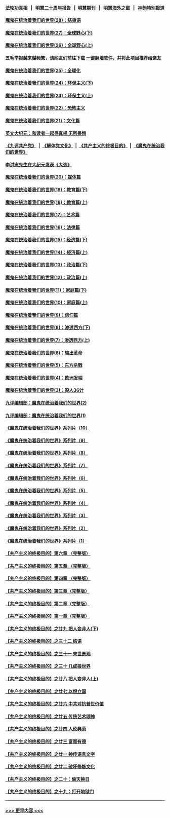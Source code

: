 #### [法轮功真相](https://github.com/gfw-breaker/truth/blob/master/README.md?t=0) &nbsp;&nbsp;|&nbsp;&nbsp; [明慧二十周年报告](https://github.com/gfw-breaker/mh-reports/blob/master/README.md?t=0) &nbsp;&nbsp;|&nbsp;&nbsp;[明慧期刊](https://github.com/gfw-breaker/mh-qikan) &nbsp;&nbsp;|&nbsp;&nbsp; [明慧海外之窗](https://github.com/gfw-breaker/mh-news/blob/master/README.md?t=0) &nbsp;&nbsp;|&nbsp;&nbsp; [神韵特别报道](https://github.com/gfw-breaker/mh-news/blob/master/shenyun.md?t=0)
#### [魔鬼在统治着我们的世界(28)：结束语](../pages/nsc422/n10936246.md?t=06111401) 
#### [魔鬼在统治着我们的世界(27)：全球野心(下)](../pages/nsc422/n10928319.md?t=06111401) 
#### [魔鬼在统治着我们的世界(26)：全球野心(上)](../pages/nsc422/n10900318.md?t=06111401) 
#### 五毛举报越来越频繁，请网友们前往下载 [一键翻墙软件](https://github.com/gfw-breaker/ssr-accounts)，并将此项目推荐给亲友
#### [魔鬼在统治着我们的世界(25)：全球化](../pages/nsc422/n10788205.md?t=06111401) 
#### [魔鬼在统治着我们的世界(24)：环保主义(下)](../pages/nsc422/n10695307.md?t=06111401) 
#### [魔鬼在统治着我们的世界(23)：环保主义(上)](../pages/nsc422/n10688613.md?t=06111401) 
#### [魔鬼在统治着我们的世界(22)：恐怖主义](../pages/nsc422/n10614727.md?t=06111401) 
#### [魔鬼在统治着我们的世界(21)：文化篇](../pages/nsc422/n10597706.md?t=06111401) 
#### [英文大纪元：和读者一起寻真相 无所畏惧](../pages/nsc422/n12542027.md?t=06111401) 
#### [《九评共产党》](https://github.com/begood0513/9ping.md/blob/master/README.md) &nbsp;|&nbsp; [《解体党文化》](../../../../jtdwh.md/blob/master/README.md)  &nbsp;|&nbsp; [《共产主义的终极目的》](../../../../gczydzjmd.md/blob/master/README.md) &nbsp;|&nbsp; [《魔鬼在统治我们的世界》](../../../../mgztzwmdsj.md/blob/master/README.md) 
#### [李洪志先生在大纪元发表《大选》](../pages/nsc422/n12534746.md?t=06111401) 
#### [魔鬼在统治着我们的世界(20)：媒体篇](../pages/nsc422/n10586579.md?t=06111401) 
#### [魔鬼在统治着我们的世界(19)：教育篇(下)](../pages/nsc422/n10564808.md?t=06111401) 
#### [魔鬼在统治着我们的世界(18)：教育篇(上)](../pages/nsc422/n10526970.md?t=06111401) 
#### [魔鬼在统治着我们的世界(17)：艺术篇](../pages/nsc422/n10499093.md?t=06111401) 
#### [魔鬼在统治着我们的世界(16)：法律篇](../pages/nsc422/n10485969.md?t=06111401) 
#### [魔鬼在统治着我们的世界(15)：经济篇(下)](../pages/nsc422/n10469975.md?t=06111401) 
#### [魔鬼在统治着我们的世界(14)：经济篇(上)](../pages/nsc422/n10457370.md?t=06111401) 
#### [魔鬼在统治着我们的世界(13)：政治篇(下)](../pages/nsc422/n10448270.md?t=06111401) 
#### [魔鬼在统治着我们的世界(12)：政治篇(上)](../pages/nsc422/n10444576.md?t=06111401) 
#### [魔鬼在统治着我们的世界(11)：家庭篇(下)](../pages/nsc422/n10440961.md?t=06111401) 
#### [魔鬼在统治着我们的世界(10)：家庭篇(上)](../pages/nsc422/n10435448.md?t=06111401) 
#### [魔鬼在统治着我们的世界(9)：信仰篇](../pages/nsc422/n10432159.md?t=06111401) 
#### [魔鬼在统治着我们的世界(8)：渗透西方(下)](../pages/nsc422/n10429603.md?t=06111401) 
#### [魔鬼在统治着我们的世界(7)：渗透西方(上)](../pages/nsc422/n10426013.md?t=06111401) 
#### [魔鬼在统治着我们的世界(6)：输出革命](../pages/nsc422/n10421536.md?t=06111401) 
#### [魔鬼在统治着我们的世界(5)：东方杀戮](../pages/nsc422/n10417707.md?t=06111401) 
#### [魔鬼在统治着我们的世界(4)：欧洲发端](../pages/nsc422/n10414890.md?t=06111401) 
#### [魔鬼在统治着我们的世界(3)：毁人36计](../pages/nsc422/n10411583.md?t=06111401) 
#### [九评编辑部：魔鬼在统治着我们的世界(2)](../pages/nsc422/n10410036.md?t=06111401) 
#### [九评编辑部：魔鬼在统治着我们的世界(1)](../pages/nsc422/n10406825.md?t=06111401) 
#### [《魔鬼在统治着我们的世界》系列片（10）](../pages/nsc422/n12292670.md?t=06111401) 
#### [《魔鬼在统治着我们的世界》系列片（9）](../pages/nsc422/n12290859.md?t=06111401) 
#### [《魔鬼在统治着我们的世界》系列片（8）](../pages/nsc422/n12287445.md?t=06111401) 
#### [《魔鬼在统治着我们的世界》系列片（7）](../pages/nsc422/n12283425.md?t=06111401) 
#### [《魔鬼在统治着我们的世界》系列片（6）](../pages/nsc422/n12282314.md?t=06111401) 
#### [《魔鬼在统治着我们的世界》系列片（5）](../pages/nsc422/n12281419.md?t=06111401) 
#### [《魔鬼在统治着我们的世界》系列片（4）](../pages/nsc422/n12274024.md?t=06111401) 
#### [《魔鬼在统治着我们的世界》系列片（3）](../pages/nsc422/n12271322.md?t=06111401) 
#### [《魔鬼在统治着我们的世界》系列片（2）](../pages/nsc422/n12269049.md?t=06111401) 
#### [《魔鬼在统治着我们的世界》系列片（1）](../pages/nsc422/n12267575.md?t=06111401) 
#### [【共产主义的终极目的】第六章 （完整版）](../pages/nsc422/n11428913.md?t=06111401) 
#### [【共产主义的终极目的】第五章 （完整版）](../pages/nsc422/n11428912.md?t=06111401) 
#### [【共产主义的终极目的】第四章 （完整版）](../pages/nsc422/n11428907.md?t=06111401) 
#### [【共产主义的终极目的】第三章（完整版）](../pages/nsc422/n11428848.md?t=06111401) 
#### [【共产主义的终极目的】第二章（完整版）](../pages/nsc422/n11428831.md?t=06111401) 
#### [【共产主义的终极目的】第一章（完整版）](../pages/nsc422/n11417651.md?t=06111401) 
#### [【共产主义的终极目的】之廿九 把人变非人(下)](../pages/nsc422/n11344140.md?t=06111401) 
#### [【共产主义的终极目的】之三十二 结语](../pages/nsc422/n11360535.md?t=06111401) 
#### [【共产主义的终极目的】之三十一 末世景观](../pages/nsc422/n11351129.md?t=06111401) 
#### [【共产主义的终极目的】之三十 几成狼世界](../pages/nsc422/n11348280.md?t=06111401) 
#### [【共产主义的终极目的】之廿八 把人变非人(上)](../pages/nsc422/n11340492.md?t=06111401) 
#### [【共产主义的终极目的】之廿七 以恨立国](../pages/nsc422/n11336944.md?t=06111401) 
#### [【共产主义的终极目的】之廿六 中共对抗普世价值](../pages/nsc422/n11324785.md?t=06111401) 
#### [【共产主义的终极目的】之廿五 传统艺术颂神](../pages/nsc422/n11296396.md?t=06111401) 
#### [【共产主义的终极目的】之廿四 人伦典范](../pages/nsc422/n11296397.md?t=06111401) 
#### [【共产主义的终极目的】之廿三 富而有德](../pages/nsc422/n11283598.md?t=06111401) 
#### [【共产主义的终极目的】之廿一 神传语言文字](../pages/nsc422/n11263265.md?t=06111401) 
#### [【共产主义的终极目的】之廿二 破坏修炼文化](../pages/nsc422/n11245728.md?t=06111401) 
#### [【共产主义的终极目的】之二十：偷天换日](../pages/nsc422/n11238846.md?t=06111401) 
#### [【共产主义的终极目的】之十九：打开地狱门](../pages/nsc422/n11206376.md?t=06111401) 

----
#### [ >>> 更早内容 <<< ](../indexes/nsc422-earlier.md)
